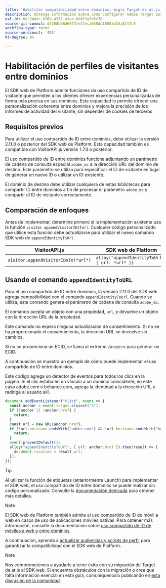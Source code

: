 ```yaml
---
title: 'Habilitar compatibilidad entre dominios: migre Target de at.js 2.x al SDK web'
description: Obtenga información sobre cómo configurar Adobe Target para aplicaciones móviles y entre dominios en escenarios de explorador web mediante el SDK web de Experience Platform.
exl-id: 6ec24ddc-8f6d-4331-a3ae-bd0f3a7d6e78
source-git-commit: d4308b68d6974fe47eca668dd16555d15a8247c9
workflow-type: tm+mt
source-wordcount: '455'
ht-degree: 0%

---
```


# Habilitación de perfiles de visitantes entre dominios

El SDK web de Platform admite funciones de uso compartido de ID de visitante que permiten a los clientes ofrecer experiencias personalizadas de forma más precisa en sus dominios. Esta capacidad le permite ofrecer una personalización coherente entre dominios y mejora la precisión de los informes de actividad del visitante, sin depender de cookies de terceros.

## Requisitos previos

Para utilizar el uso compartido de ID entre dominios, debe utilizar la versión 2.11.0 o posterior del SDK web de Platform. Esta capacidad también es compatible con VisitorAPI.js versión 1.7.0 o posterior.

El uso compartido de ID entre dominios funciona adjuntando un parámetro de cadena de consulta especial `adobe_mc` a la dirección URL del dominio de destino. Este parámetro se utiliza para especificar el ID de visitante en lugar de generar un nuevo ID o utilizar un ID existente.

El dominio de destino debe utilizar cualquiera de estas bibliotecas para compartir ID entre dominios a fin de procesar el parámetro `adobe_mc` y compartir el ID de visitante correctamente.

## Comparación de enfoques

Antes de implementar, determine primero si la implementación existente usa la función `visitor.appendVisitorIDsTo()`. Cualquier código personalizado que utilice esta función debe actualizarse para utilizar el nuevo comando SDK web de `appendIdentityToUrl`.

| VisitorAPI.js | SDK web de Platform |
| --- | --- |
| `visitor.appendVisitorIDsTo(*url*)` | `alloy("appendIdentityToUrl", { url: *url* })` |

## Usando el comando `appendIdentityToURL`

Para el uso compartido de ID entre dominios, la versión 2.11.0 del SDK web agrega compatibilidad con el comando `appendIdentityToUrl`. Cuando se utiliza, este comando genera el parámetro de cadena de consulta `adobe_mc`.

El comando acepta un objeto con una propiedad, `url`, y devuelve un objeto con la dirección URL de la propiedad.

Este comando no espera ninguna actualización de consentimiento. Si no se ha proporcionado el consentimiento, la dirección URL se devuelve sin cambios.

Si no se proporciona un ECID, se llama al extremo `/acquire` para generar un ECID.

A continuación se muestra un ejemplo de cómo puede implementar el uso compartido de ID entre dominios.

Este código agrega un detector de eventos para todos los clics en la página. Si el clic estaba en un vínculo a un dominio coincidente, en este caso adobe.com o behance.com, agrega la identidad a la dirección URL y redirige al usuario allí.

```Javascript
document.addEventListener("click", event => {
  const anchor = event.target.closest("a");
  if (!anchor || !anchor.href) {
    return;
  }
  const url = new URL(anchor.href);
  if (!url.hostname.endsWith("adobe.com") && !url.hostname.endsWith("behance.com")) {
    return;
  }
  event.preventDefault();
  alloy("appendIdentityToUrl", { url: anchor.href }).then(result => {
    document.location = result.url;
  });
});
```

>[!TIP]
>
>Al utilizar la función de etiquetas (anteriormente Launch) para implementar el SDK web, el uso compartido de ID entre dominios se puede realizar sin código personalizado. Consulte la [documentación dedicada](https://experienceleague.adobe.com/docs/experience-platform/edge/identity/id-sharing.html#tags-extension) para obtener más detalles.

>[!NOTE]
>
>El SDK web de Platform también admite el uso compartido de ID de móvil a web en casos de uso de aplicaciones móviles nativas. Para obtener más información, consulte la documentación sobre [uso compartido de ID de móviles a web y entre dominios](https://experienceleague.adobe.com/docs/experience-platform/edge/identity/id-sharing.html).

A continuación, aprenda a [actualizar audiencias y scripts de perfil](update-audiences.md) para garantizar la compatibilidad con el SDK web de Platform.

>[!NOTE]
>
>Nos comprometemos a ayudarle a tener éxito con su migración de Target de at.js al SDK web. Si encuentra obstáculos con la migración o cree que falta información esencial en esta guía, comuníquenoslo publicando en [esta discusión de la comunidad](https://experienceleaguecommunities.adobe.com/t5/adobe-experience-platform-data/tutorial-discussion-migrate-target-from-at-js-to-web-sdk/m-p/575587#M463).
